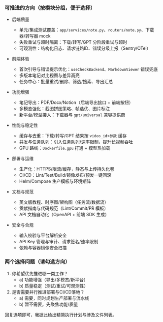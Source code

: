 ### 可推进的方向（按模块分组，便于选择）

- 后端质量
  - 单元/集成测试覆盖：`app/services/note.py`、`routers/note.py`、下载器/转写器 mock
  - 失败重试与超时隔离：下载/转写/GPT 分阶段重试与超时
  - 可观测性：结构化日志、请求链路ID、错误分级上报（Sentry/OTel）

- 前端体验
  - 首次引导与错误提示优化：`useCheckBackend`、`MarkdownViewer` 错误兜底
  - 多版本笔记对比视图与差异高亮
  - 任务中心：批量重试/删除、筛选/搜索、导出汇总

- 功能增强
  - 笔记导出：PDF/Docx/Notion（后端导出接口 + 前端按钮）
  - 多模态强化：截图拼图策略、帧选优、图片标注
  - 新平台/模型接入：下载器与 `gpt/universal` 兼容提供商

- 性能与稳定性
  - 缓存与去重：下载/转写/GPT 结果按 `video_id+参数` 缓存
  - 并发与任务队列：引入任务队列/速率限制，提升长视频吞吐
  - GPU 路线：`Dockerfile.gpu` 打通 + 模型热加载

- 部署与运维
  - 生产化：HTTPS/限流/缓存，静态与上传持久化卷
  - CI/CD：Lint/Test/Build/镜像发布/预发一键回滚
  - Helm/Compose 生产模板与环境矩阵

- 文档与规范
  - 英文版教程、时序图/架构图（任务流/数据流）
  - 贡献指南与代码规范（Lint/Commit/PR 模板）
  - API 文档自动化（OpenAPI + 前端 SDK 生成）

- 安全与合规
  - 输入校验与平台解析安全
  - API Key 管理与审计、请求签名/速率限制
  - 依赖与容器镜像安全扫描

### 两个选择问题（请勾选方向）
1. 你希望优先推进哪一类工作？
   - a) 功能增强（导出/多模态/新平台）
   - b) 质量稳定（测试/重试/可观测性）
2. 是否需要并行推进部署与CI/CD落地？
   - a) 需要，同时规划生产部署与流水线
   - b) 暂不需要，先聚焦功能/质量

回复选项即可，我据此给出精简执行计划与涉及文件列表。


